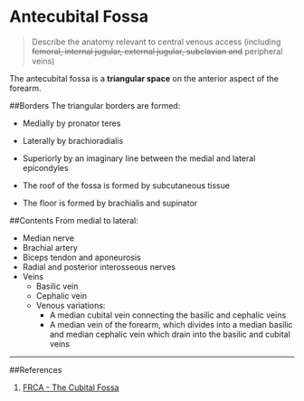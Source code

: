 # Antecubital Fossa

> Describe the anatomy relevant to central venous access (including ~~femoral, internal jugular, external jugular, subclavian and~~ peripheral veins)

The antecubital fossa is a **triangular space** on the anterior aspect of the forearm.

##Borders
The triangular borders are formed:
* Medially by pronator teres
* Laterally by brachioradialis
* Superiorly by an imaginary line between the medial and lateral epicondyles

* The roof of the fossa is formed by subcutaneous tissue
* The floor is formed by brachialis and supinator

##Contents
From medial to lateral:
* Median nerve
* Brachial artery
* Biceps tendon and aponeurosis
* Radial and posterior interosseous nerves
* Veins
    * Basilic vein
    * Cephalic vein
    * Venous variations:
        * A median cubital vein connecting the basilic and cephalic veins
        * A median vein of the forearm, which divides into a median basilic and median cephalic vein which drain into the basilic and cubital veins


---
##References
1. [FRCA - The Cubital Fossa](http://www.frca.co.uk/article.aspx?articleid=100363)